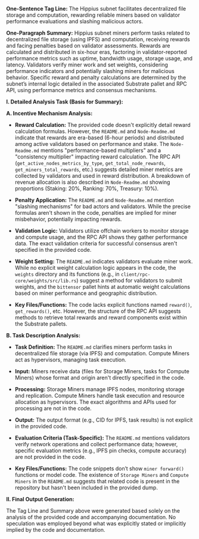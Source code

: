 **One-Sentence Tag Line:**  The Hippius subnet facilitates decentralized file storage and computation, rewarding reliable miners based on validator performance evaluations and slashing malicious actors.

**One-Paragraph Summary:** Hippius subnet miners perform tasks related to decentralized file storage (using IPFS) and computation, receiving rewards and facing penalties based on validator assessments.  Rewards are calculated and distributed in six-hour eras, factoring in validator-reported performance metrics such as uptime, bandwidth usage, storage usage, and latency.  Validators verify miner work and set weights, considering  performance indicators and potentially slashing miners for malicious behavior. Specific reward and penalty calculations are determined by the subnet’s internal logic detailed in the associated Substrate pallet and RPC API, using performance metrics and consensus mechanisms.


**I. Detailed Analysis Task (Basis for Summary):**

**A. Incentive Mechanism Analysis:**

* **Reward Calculation:** The provided code doesn't explicitly detail reward calculation formulas.  However, the `README.md` and `Node-Readme.md` indicate that rewards are era-based (6-hour periods) and distributed among active validators based on performance and stake.  The `Node-Readme.md` mentions "performance-based multipliers" and a "consistency multiplier" impacting reward calculation. The RPC API (`get_active_nodes_metrics_by_type`, `get_total_node_rewards`, `get_miners_total_rewards`, etc.) suggests detailed miner metrics are collected by validators and used in reward distribution.  A breakdown of revenue allocation is also described in `Node-Readme.md` showing proportions (Staking: 20%, Ranking: 70%, Treasury: 10%).

* **Penalty Application:**  The `README.md` and `Node-Readme.md` mention "slashing mechanisms" for bad actors and validators. While the precise formulas aren't shown in the code, penalties are implied for miner misbehavior, potentially impacting rewards.

* **Validation Logic:** Validators utilize offchain workers to monitor storage and compute usage, and the RPC API shows they gather performance data.  The exact validation criteria for successful consensus aren't specified in the provided code.

* **Weight Setting:**  The `README.md` indicates validators evaluate miner work. While no explicit weight calculation logic appears in the code, the `weights` directory and its functions (e.g., in `client/rpc-core/weights/src/lib.rs`) suggest a method for validators to submit weights, and the `bittensor` pallet hints at automatic weight calculations based on miner performance and geographic distribution.

* **Key Files/Functions:**  The code lacks explicit functions named `reward()`, `get_rewards()`, etc. However, the structure of the RPC API suggests methods to retrieve total rewards and reward components exist within the Substrate pallets.


**B. Task Description Analysis:**

* **Task Definition:**  The `README.md` clarifies miners perform tasks in decentralized file storage (via IPFS) and computation. Compute Miners act as hypervisors, managing task execution.

* **Input:**  Miners receive data (files for Storage Miners, tasks for Compute Miners) whose format and origin aren't directly specified in the code.

* **Processing:**  Storage Miners manage IPFS nodes, monitoring storage and replication. Compute Miners handle task execution and resource allocation as hypervisors.  The exact algorithms and APIs used for processing are not in the code.

* **Output:**  The output format (e.g., CID for IPFS, task results) is not explicit in the provided code.

* **Evaluation Criteria (Task-Specific):** The `README.md` mentions validators verify network operations and collect performance data; however, specific evaluation metrics (e.g., IPFS pin checks, compute accuracy) are not provided in the code.

* **Key Files/Functions:** The code snippets don’t show `miner forward()` functions or model code.  The existence of `Storage Miners` and `Compute Miners` in the `README.md` suggests that related code is present in the repository but hasn't been included in the provided dump.


**II. Final Output Generation:**

The Tag Line and Summary above were generated based solely on the analysis of the provided code and accompanying documentation.  No speculation was employed beyond what was explicitly stated or implicitly implied by the code and documentation.
